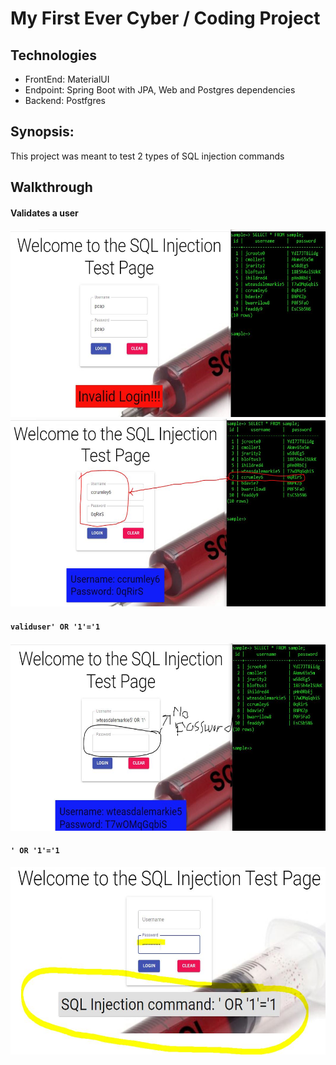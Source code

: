 # My First Ever Cyber / Coding Project

## Technologies
- FrontEnd: MaterialUI
- Endpoint: Spring Boot with JPA, Web and Postgres dependencies
- Backend: Postfgres

## Synopsis:
This project was meant to test 2 types of SQL injection commands 

## Walkthrough

#### Validates a user

<p align="center">
  <img src="./images/invalid-login.JPG" width="600" height="300" title="invalid login" />
  <img src="./images/successful-login.JPG" width="600" height="300" title="invalid login" />
</p>

#### ```validuser' OR '1'='1```

<p align="center">
  <img src="./images/validuser-no-password.JPG" width="600" height="300" title="invalid login" />
</p>

#### ```' OR '1'='1```
<p align="center">
  <img src="./images/using-password-field.JPG" width="600" height="300" title="invalid login" />
</p>

